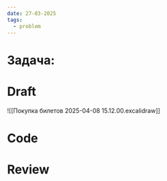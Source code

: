 ```yaml
---
date: 27-03-2025
tags:
  - problem
---
```


# Задача:

# Draft
![[Покупка билетов 2025-04-08 15.12.00.excalidraw]]

# Code


# Review

